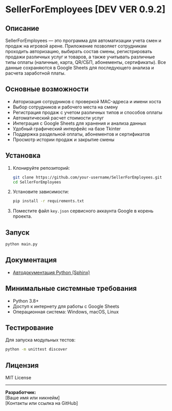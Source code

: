 # SellerForEmployees [DEV VER 0.9.2]

## Описание

SellerForEmployees — это программа для автоматизации учета смен и продаж на игровой арене. Приложение позволяет сотрудникам проходить авторизацию, выбирать состав смены, регистрировать продажи различных услуг и товаров, а также учитывать различные типы оплаты (наличные, карта, QR/СБП, абонементы, сертификаты). Все данные сохраняются в Google Sheets для последующего анализа и расчета заработной платы.

## Основные возможности

- Авторизация сотрудников с проверкой MAC-адреса и имени хоста
- Выбор сотрудников и рабочего места на смену
- Регистрация продаж с учетом различных типов и способов оплаты
- Автоматический расчет стоимости услуг
- Интеграция с Google Sheets для хранения и анализа данных
- Удобный графический интерфейс на базе Tkinter
- Поддержка раздельной оплаты, абонементов и сертификатов
- Просмотр истории продаж и закрытие смены

## Установка

1. Клонируйте репозиторий:
   ```bash
   git clone https://github.com/your-username/SellerForEmployees.git
   cd SellerForEmployees
   ```
2. Установите зависимости:
   ```bash
   pip install -r requirements.txt
   ```
3. Поместите файл `key.json` сервисного аккаунта Google в корень проекта.

## Запуск

```bash
python main.py
```

## Документация

- [Автодокументация Python (Sphinx)](doc/SellerFOrEmployees/index.html)  


## Минимальные системные требования

- Python 3.8+
- Доступ к интернету для работы с Google Sheets
- Операционная система: Windows, macOS, Linux

## Тестирование

Для запуска модульных тестов:
```bash
python -m unittest discover
```

## Лицензия

MIT License

---

**Разработчик:**  
[Ваше имя или никнейм]  
[Контакты или ссылка на GitHub]


